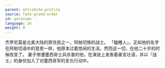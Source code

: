 ```yaml
---
parent: attribute.profile
source: fate-grand-order
id: geronimo
language: zh
weight: 0
---
```


杰罗尼莫是北美大陆的原住民之一，阿帕切族的战士。
「瞌睡人」，正如他的名字在阿帕切语中的意思一样，他原本过着悠闲的生活。然而这一切，在他二十岁的时候改变了。
妻子惨遭墨西哥士兵杀害的他，在演说上发表着豪言壮语，并以『战士』的身份加入了对墨西哥军的复仇行动中。
